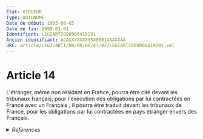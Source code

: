 ```yaml
---
État: VIGUEUR
Type: AUTONOME
Date de début: 1803-08-03
Date de fin: 2999-01-01
Identifiant: LEGIARTI000006419291
Ancien identifiant: ACAXXXXXXXX5X00014AAXXAA
URL: article/LEGI/ARTI/00/00/06/41/92/LEGIARTI000006419291.xml
---
```


<h1>Article 14</h1>

L'étranger, même non résidant en France, pourra être cité devant les tribunaux
français, pour l'exécution des obligations par lui contractées en France avec un
Français ; il pourra être traduit devant les tribunaux de France, pour les
obligations par lui contractées en pays étranger envers des Français.


<details>
  <summary><em>Références</em></summary>

  <h2>Articles faisant référence à l'article</h2>
  
  <ul>
    <li>
      <a href="https://legal.tricoteuses.fr//redirection/LEGIARTI000006284445?vers=git&vers=legifrance">LOI no 94-653 du 29 juillet 1994 relative au respect du corps humain - article 1 ENTIEREMENT_MODIF</a> MODIFICATION cible
    </li>
  </ul>
  
  <h2>Textes faisant référence à l'article</h2>
  
  <ul>
    <li>
      <a href="https://legal.tricoteuses.fr//redirection/JORFTEXT000000549619?vers=git&vers=legifrance">LOI no 94-653 du 29 juillet 1994 relative au respect du corps humain</a> SPEC_APPLI cible
    </li>
  </ul>
  
  <h2>Références faites par l'article</h2>
  
  <ul>
    <li>
      CODIFICATION source Loi 1803-03-08
    </li>
    <li>
      CREATION source Loi 1803-03-08 promulguée le 18 mars 1803
    </li>
    <li>
      1994-07-29 SPEC_APPLI source <a href="https://legal.tricoteuses.fr//redirection/JORFTEXT000000549619?vers=git&vers=legifrance">LOI no 94-653 du 29 juillet 1994 relative au respect du corps humain</a>
    </li>
  </ul>
</details>
